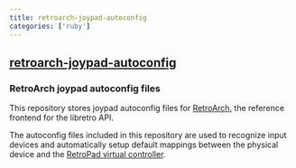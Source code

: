 ```yaml
---
title: retroarch-joypad-autoconfig
categories: ['ruby']
---
```

## [retroarch-joypad-autoconfig](https://github.com/libretro/retroarch-joypad-autoconfig)

### RetroArch joypad autoconfig files


This repository stores joypad autoconfig files for [RetroArch](https://www.retroarch.com), the reference frontend for the libretro API.

The autoconfig files included in this repository are used to recognize input devices and automatically setup default mappings between the physical device and the [RetroPad virtual controller](https://docs.libretro.com/development/input-api/#retropad).
